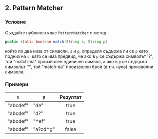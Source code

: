 ## 2. Pattern Matcher

### Условие

Създайте публичен клас `PatternMatcher` с метод

```java
public static boolean match(String s, String p)
```

който по два низа от символи, `s` и `p`, определя съдържа ли се `p` като подниз на `s`, като се има предвид, че ако в `p` се съдържа символът '?', той "match-ва" произволен единичен символ, а 
ако в `p` се съдържа символът '*', той "match-ва" произволен брой (в т.ч. нула) произволни символи.

### Примери
| `s`           | `p`           | Резултат      |
| ------------- | ------------- |:-------------:|
| "abcdef"      | "de"          | true          |
| "abcdef"      | "d?"          | true          |
| "abcdef"      | "*ef"         | true          |
| "abcdef"      | "a?cd*g"      | false         |

